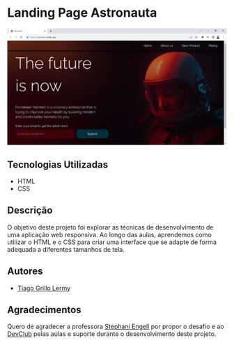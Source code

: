 # Landing Page Astronauta

<div align="center">
<img src="./assets/StarMan.PNG">
</div>

## Tecnologias Utilizadas

- HTML
- CSS

## Descrição

O objetivo deste projeto foi explorar as técnicas de desenvolvimento de uma aplicação web responsiva. Ao longo das aulas, aprendemos como utilizar o HTML e o CSS para criar uma interface que se adapte de forma adequada a diferentes tamanhos de tela.

## Autores

- [Tiago Grillo Lermy](https://github.com/TiagoGrilloLermy)

## Agradecimentos

Quero de agradecer a professora [Stephani Engell](https://github.com/StephaniEngell) por propor o desafio e ao <a href="https://rodolfomori.com.br/devclub/">DevClub<a> pelas aulas e suporte durante o desenvolvimento deste projeto.